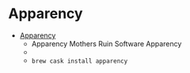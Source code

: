 # Apparency
- [Apparency](https://www.mothersruin.com/software/Apparency/)
  -  Apparency Mothers Ruin Software Apparency
  - 
  - `brew cask install apparency`
